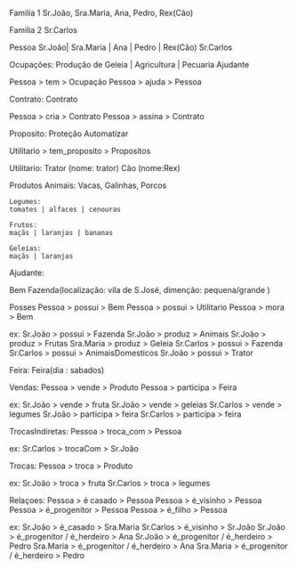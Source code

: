 Familia 1
Sr.João, Sra.Maria, Ana, Pedro, Rex(Cão)

Familia 2
Sr.Carlos

Pessoa
    Sr.João| Sra.Maria | Ana | Pedro | Rex(Cão)
    Sr.Carlos

Ocupações:
    Produção de Geleia |
    Agricultura | Pecuaria
    Ajudante

Pessoa > tem > Ocupação
Pessoa > ajuda > Pessoa

Contrato:
    Contrato

Pessoa > cria > Contrato
Pessoa > assina > Contrato

Proposito:
    Proteção
    Automatizar

Utilitario > tem_proposito > Propositos

Utilitario:
    Trator (nome: trator)
    Cão (nome:Rex)

Produtos
    Animais:
    Vacas, Galinhas, Porcos

    Legumes:
    tomates | alfaces | cenouras

    Frutos:
    maçãs | laranjas | bananas

    Geleias:
    maçãs | laranjas


Ajudante:


Bem
    Fazenda(localização: vila de S.José, dimenção: pequena/grande )


Posses
Pessoa > possui > Bem
Pessoa > possui > Utilitario
Pessoa > mora >  Bem

ex:
    Sr.João > possui > Fazenda
    Sr.João > produz > Animais
    Sr.João > produz > Frutas
    Sra.Maria > produz > Geleia
    Sr.Carlos > possui > Fazenda
    Sr.Carlos > possui > AnimaisDomesticos 
    Sr.João > possui > Trator

Feira:
    Feira(dia : sabados)

Vendas:
Pessoa > vende > Produto
Pessoa > participa > Feira

ex:
    Sr.João > vende > fruta
    Sr.João > vende > geleias
    Sr.Carlos > vende > legumes
    Sr.João > participa > feira
    Sr.Carlos > participa > feira

TrocasIndiretas:
Pessoa > troca_com > Pessoa

ex:
    Sr.Carlos > trocaCom > Sr.João

Trocas:
Pessoa > troca > Produto

ex:
    Sr.João > troca > fruta
    Sr.Carlos > troca > legumes

Relaçoes:
Pessoa > é casado > Pessoa
Pessoa > é_visinho > Pessoa
Pessoa > é_progenitor > Pessoa
Pessoa > é_filho > Pessoa

ex:
    Sr.João > é_casado > Sra.Maria
    Sr.Carlos > é_visinho > Sr.João
    Sr.João > é_progenitor / é_herdeiro  > Ana
    Sr.João > é_progenitor / é_herdeiro > Pedro
    Sra.Maria > é_progenitor / é_herdeiro  > Ana
    Sra.Maria > é_progenitor / é_herdeiro  > Pedro


